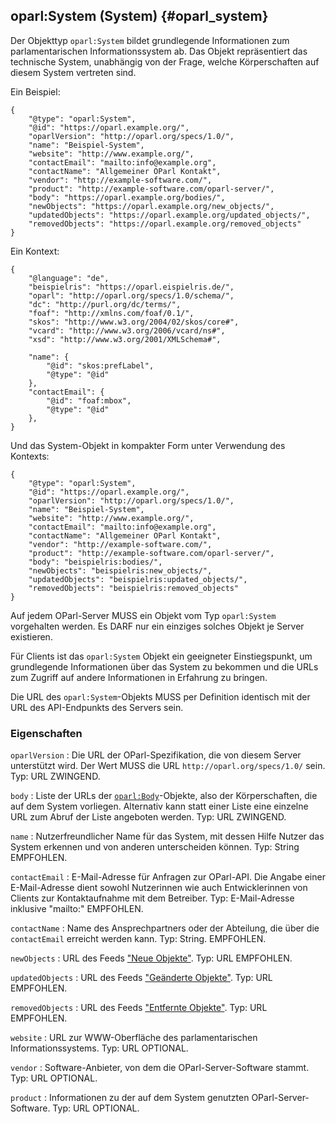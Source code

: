 oparl:System (System)   {#oparl_system}
--------------------

Der Objekttyp `oparl:System` bildet grundlegende Informationen zum
parlamentarischen Informationssystem ab. Das Objekt repräsentiert
das technische System, unabhängig von der Frage, welche Körperschaften
auf diesem System vertreten sind.

Ein Beispiel:

~~~~~  {#system_ex1 .json}
{
    "@type": "oparl:System",
    "@id": "https://oparl.example.org/",
    "oparlVersion": "http://oparl.org/specs/1.0/",
    "name": "Beispiel-System",
    "website": "http://www.example.org/",
    "contactEmail": "mailto:info@example.org",
    "contactName": "Allgemeiner OParl Kontakt",
    "vendor": "http://example-software.com/",
    "product": "http://example-software.com/oparl-server/",
    "body": "https://oparl.example.org/bodies/",
    "newObjects": "https://oparl.example.org/new_objects/",
    "updatedObjects": "https://oparl.example.org/updated_objects/",
    "removedObjects": "https://oparl.example.org/removed_objects"
}
~~~~~

Ein Kontext:

~~~~~  {#system_ex_context .json}
{
    "@language": "de",
    "beispielris": "https://oparl.eispielris.de/",
    "oparl": "http://oparl.org/specs/1.0/schema/",
    "dc": "http://purl.org/dc/terms/",
    "foaf": "http://xmlns.com/foaf/0.1/",
    "skos": "http://www.w3.org/2004/02/skos/core#",
    "vcard": "http://www.w3.org/2006/vcard/ns#",
    "xsd": "http://www.w3.org/2001/XMLSchema#",

    "name": {
        "@id": "skos:prefLabel",
        "@type": "@id"
    },
    "contactEmail": {
        "@id": "foaf:mbox",
        "@type": "@id"
    },
}
~~~~~

Und das System-Objekt in kompakter Form unter Verwendung des Kontexts:

~~~~~  {#system_ex2 .json}
{
    "@type": "oparl:System",
    "@id": "https://oparl.example.org/",
    "oparlVersion": "http://oparl.org/specs/1.0/",
    "name": "Beispiel-System",
    "website": "http://www.example.org/",
    "contactEmail": "mailto:info@example.org",
    "contactName": "Allgemeiner OParl Kontakt",
    "vendor": "http://example-software.com/",
    "product": "http://example-software.com/oparl-server/",
    "body": "beispielris:bodies/",
    "newObjects": "beispielris:new_objects/",
    "updatedObjects": "beispielris:updated_objects/",
    "removedObjects": "beispielris:removed_objects"
}
~~~~~

Auf jedem OParl-Server MUSS ein Objekt vom Typ `oparl:System` vorgehalten
werden. Es DARF nur ein einziges solches Objekt je Server existieren.

Für Clients ist das `oparl:System` Objekt ein geeigneter Einstiegspunkt,
um grundlegende Informationen über das System zu bekommen und die URLs
zum Zugriff auf andere Informationen in Erfahrung zu bringen.

Die URL des `oparl:System`-Objekts MUSS per Definition identisch mit
der URL des API-Endpunkts des Servers sein.

### Eigenschaften

`oparlVersion`
:   Die URL der OParl-Spezifikation, die von diesem Server unterstützt 
    wird. Der Wert MUSS die URL `http://oparl.org/specs/1.0/` sein.
    Typ: URL
    ZWINGEND.

`body`
:   Liste der URLs der [`oparl:Body`](#oparl_body)-Objekte, also der 
    Körperschaften, die auf dem System vorliegen. Alternativ kann statt 
    einer Liste eine einzelne URL zum Abruf der Liste angeboten werden.
    Typ: URL
    ZWINGEND.

`name`
:   Nutzerfreundlicher Name für das System, mit dessen Hilfe Nutzer das
    System erkennen und von anderen unterscheiden können.
    Typ: String
    EMPFOHLEN.

`contactEmail`
:   E-Mail-Adresse für Anfragen zur OParl-API. Die Angabe einer E-Mail-Adresse dient sowohl Nutzerinnen
    wie auch Entwicklerinnen von Clients zur Kontaktaufnahme mit dem
    Betreiber.
    Typ: E-Mail-Adresse inklusive "mailto:"
    EMPFOHLEN. 

`contactName`
:   Name des Ansprechpartners oder der Abteilung, die über die `contactEmail`
    erreicht werden kann.
    Typ: String.
    EMPFOHLEN. 

`newObjects`
:   URL des Feeds ["Neue Objekte"](#feed_neue_objekte).
    Typ: URL
    EMPFOHLEN.

`updatedObjects`
:   URL des Feeds ["Geänderte Objekte"](#feed_geaenderte_objekte).
    Typ: URL
    EMPFOHLEN.

`removedObjects`
:   URL des Feeds ["Entfernte Objekte"](#feed_entfernte_objekte).
    Typ: URL
    EMPFOHLEN.

`website`
:   URL zur WWW-Oberfläche des parlamentarischen Informationssystems.
    Typ: URL
    OPTIONAL.

`vendor`
:   Software-Anbieter, von dem die OParl-Server-Software stammt.
    Typ: URL
    OPTIONAL.

`product`
:   Informationen zu der auf dem System genutzten OParl-Server-Software.
    Typ: URL
    OPTIONAL.
